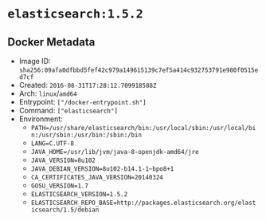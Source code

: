# `elasticsearch:1.5.2`

## Docker Metadata

- Image ID: `sha256:09afa0dfbbd5fef42c979a149615139c7ef5a414c932753791e980f0515ed7cf`
- Created: `2016-08-31T17:28:12.709918588Z`
- Arch: `linux`/`amd64`
- Entrypoint: `["/docker-entrypoint.sh"]`
- Command: `["elasticsearch"]`
- Environment:
  - `PATH=/usr/share/elasticsearch/bin:/usr/local/sbin:/usr/local/bin:/usr/sbin:/usr/bin:/sbin:/bin`
  - `LANG=C.UTF-8`
  - `JAVA_HOME=/usr/lib/jvm/java-8-openjdk-amd64/jre`
  - `JAVA_VERSION=8u102`
  - `JAVA_DEBIAN_VERSION=8u102-b14.1-1~bpo8+1`
  - `CA_CERTIFICATES_JAVA_VERSION=20140324`
  - `GOSU_VERSION=1.7`
  - `ELASTICSEARCH_VERSION=1.5.2`
  - `ELASTICSEARCH_REPO_BASE=http://packages.elasticsearch.org/elasticsearch/1.5/debian`
